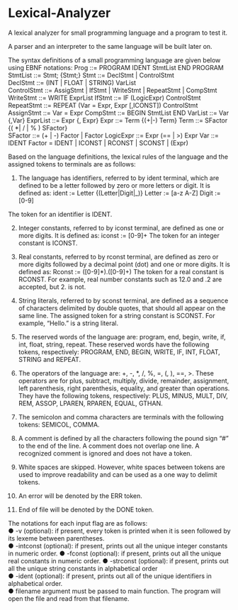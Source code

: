 # Lexical-Analyzer
A lexical analyzer for small programming language and a program to test it.

A parser and an interpreter to the same language will be built later on. 

The syntax definitions of a small programming language are given below using EBNF notations: 
Prog ::= PROGRAM IDENT StmtList END PROGRAM  
StmtList ::= Stmt; {Stmt;} 
Stmt ::= DeclStmt | ControlStmt  
DeclStmt ::= (INT | FLOAT | STRING) VarList  
ControlStmt ::= AssigStmt | IfStmt | WriteStmt | RepeatStmt | CompStmt 
WriteStmt ::= WRITE ExprList 
IfStmt ::= IF (LogicExpr) ControlStmt 
RepeatStmt ::= REPEAT (Var = Expr, Expr [,ICONST]) ControlStmt 
AssignStmt ::= Var = Expr 
CompStmt ::= BEGIN StmtList END 
VarList ::= Var {,Var} 
ExprList ::= Expr {, Expr} 
Expr ::= Term {(+|-) Term} 
Term ::= SFactor {( *| / | % ) SFactor}  
SFactor ::= (+ | -) Factor | Factor 
LogicExpr ::= Expr (== | >) Expr 
Var ::= IDENT 
Factor = IDENT | ICONST | RCONST | SCONST | (Expr) 

Based on the language definitions, the lexical rules of the language and the assigned tokens to 
terminals are as follows: 
 
1. The  language  has  identifiers,  referred  to  by  ident  terminal,  which  are  defined  to  be  a  letter 
followed by zero or more letters or digit.  It is defined as: 
ident := Letter {(Letter|Digit|_)} 
Letter := [a-z A-Z] 
Digit := [0-9] 
 
The token for an identifier is IDENT. 
 
2. Integer constants, referred to by iconst terminal, are defined as one or more digits. It is defined 
as: 
iconst := [0-9]+ 
The token for an integer constant is ICONST. 
 
3. Real constants, referred to by rconst terminal, are defined as zero or more digits followed by a 
decimal point (dot) and one or more digits. It is defined as: 
Rconst := ([0-9]*)\.([0-9]+) 
The token for a real constant is RCONST. For example, real number constants such as 12.0 
and .2 are accepted, but 2. is not. 
 
4. String literals, referred to by sconst terminal, are defined as a sequence of characters delimited 
by  double  quotes,  that  should  all  appear  on  the  same  line.  The  assigned  token  for  a  string 
constant is SCONST. For example, “Hello.” is a string literal.  
 
5. The reserved words of the language are: program, end, begin, write, if, int, float, string, repeat. 
These  reserved  words  have  the  following  tokens,  respectively:  PROGRAM,  END,  BEGIN, 
WRITE, IF, INT, FLOAT, STRING and REPEAT. 
 
6. The  operators  of  the  language  are:  +,  -,  *,  /,  %,  =,  (,  ),  ==,  >.  These  operators  are  for  plus, 
subtract, multiply, divide, remainder, assignment, left parenthesis, right parenthesis, equality, 
and  greater  than  operations.  They  have  the  following  tokens,  respectively:  PLUS,  MINUS, 
MULT, DIV, REM, ASSOP, LPAREN, RPAREN, EQUAL, GTHAN. 
 
7. The  semicolon  and  comma  characters  are  terminals  with  the  following  tokens:  SEMICOL, 
COMMA. 
 
8. A comment is defined by all the characters following the pound sign “#” to the end of the line. 
A comment does not overlap one line. A recognized comment is ignored and does not have a 
token. 
 
9. White  spaces  are  skipped.  However,  white  spaces  between  tokens  are  used  to  improve 
readability and can be used as a one way to delimit tokens. 
 
10. An error will be denoted by the ERR token. 
 
11. End of file will be denoted by the DONE token.

The notations for each input flag are as follows:  
● -v  (optional):    if  present,  every  token  is  printed  when  it  is  seen  followed  by  its 
lexeme between parentheses.  
● -intconst (optional): if present, prints out all the unique integer constants in numeric 
order. 
● -fconst  (optional):  if  present,  prints  out  all  the  unique  real  constants  in  numeric 
order. 
● -strconst  (optional):  if present,  prints  out  all the  unique string constants  in 
alphabetical order  
● -ident (optional): if present, prints out all of the unique identifiers in alphabetical 
order.  
● filename argument must be passed to main function. The program will open the 
file and read from that filename. 
